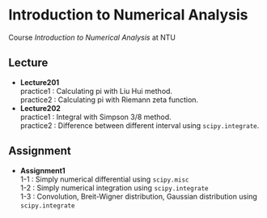 # Introduction to Numerical Analysis
Course _Introduction to Numerical Analysis_ at NTU

## Lecture
  - **Lecture201**<br />
  practice1 : Calculating pi with Liu Hui method.<br />
  practice2 : Calculating pi with Riemann zeta function.<br />
  - **Lecture202**<br />
  practice1 : Integral with Simpson 3/8 method.<br />
  practice2 : Difference between different interval using `scipy.integrate`.<br />
  
## Assignment
  - **Assignment1**<br />
  1-1 : Simply numerical differential using `scipy.misc`<br/>
  1-2 : Simply numerical integration using `scipy.integrate`<br />
  1-3 : Convolution, Breit-Wigner distribution, Gaussian distribution using `scipy.integrate`<br />
  
